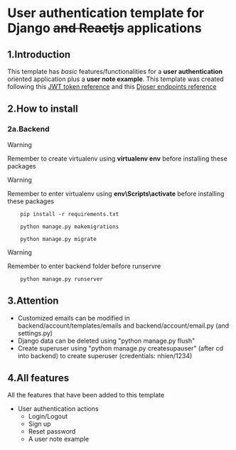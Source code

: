 # User authentication template for Django ~~and Reactjs~~ applications

## 1.Introduction
This template has *basic* features/functionalities for a **user authentication** oriented application plus a **user note example**. This template was created following this [JWT token reference](https://www.youtube.com/watch?v=xjMP0hspNLE&t=3375s&ab_channel=DennisIvy) and this [Djoser endpoints reference](https://www.youtube.com/watch?v=QFDyXWRYQjY&list=PLJRGQoqpRwdfoa9591BcUS6NmMpZcvFsM&ab_channel=BryanBrkic)

## 2.How to install
### 2a.Backend
> [!WARNING]
> Remember to create virtualenv using **virtualenv env** before installing these packages

> [!WARNING]
> Remember to enter virtualenv using **env\Scripts\activate** before installing these packages
```
    pip install -r requirements.txt
```
```
    python manage.py makemigrations
```
```
    python manage.py migrate
```
> [!WARNING]
> Remember to enter backend folder before runservre
```
    python manage.py runserver
```

## 3.Attention
- Customized emails can be modified in backend/account/templates/emails and backend/account/email.py (and settings.py)
- Django data can be deleted using "python manage.py flush"
- Create superuser using "python manage.py createsupauser" (after cd into backend) to create superuser (credentials: nhien/1234)

## 4.All features
All the features that have been added to this template
- User authentication actions
    + Login/Logout
    + Sign up
    + Reset password
    + A user note example 
